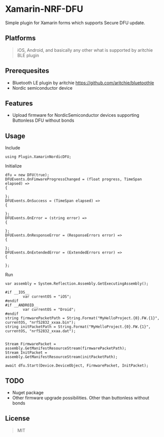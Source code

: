# Xamarin-NRF-DFU

Simple plugin for Xamarin forms which supports Secure DFU update.
## Platforms

 > iOS, Android, and basically any other what is supported by aritchie BLE plugin
## Prerequesites

- Bluetooth LE plugin by aritchie https://github.com/aritchie/bluetoothle
- Nordic semiconductor device
## Features
 - Upload firmware for NordicSemiconductor devices supporting Buttonless DFU without bonds

## Usage
Include
		

    using Plugin.XamarinNordicDFU;
Initialize
    
    dfu = new DFU(true);
    DFUEvents.OnFimwareProgressChanged = (float progress, TimeSpan elapsed) =>
    {
    
    };
    DFUEvents.OnSuccess = (TimeSpan elapsed) =>
    {
    
    };
    DFUEvents.OnError = (string error) =>
    {
    
    };
    DFUEvents.OnResponseError = (ResponseErrors error) =>
    {
    
    };
    DFUEvents.OnExtendedError = (ExtendedErrors error) =>
    {
    
    };

Run

    var assembly = System.Reflection.Assembly.GetExecutingAssembly();

	#if __IOS__
            var currentOS = "iOS";
	#endif
	#if __ANDROID__
            var currentOS = "Droid";
	#endif
    string firmwarePacketPath = String.Format("MyHelloProject.{0}.FW.{1}", currentOS, "nrf52832_xxaa.bin");
    string initPacketPath = String.Format("MyHelloProject.{0}.FW.{1}", currentOS, "nrf52832_xxaa.dat");

    
    Stream FirmwarePacket = assembly.GetManifestResourceStream(firmwarePacketPath);
    Stream InitPacket = assembly.GetManifestResourceStream(initPacketPath);
                
    await dfu.Start(Device.DeviceObject, FirmwarePacket, InitPacket);

## TODO

 * Nuget package
 * Other firmware upgrade possibilities. Other than buttonless without bonds
## License
 > MIT
 
